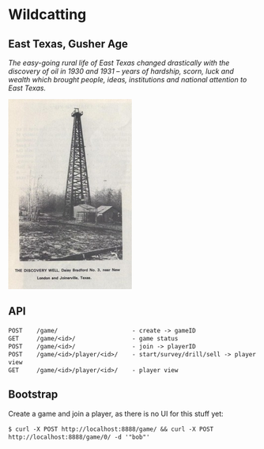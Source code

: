 # Wildcatting

## East Texas, Gusher Age

*The easy-going rural life of East Texas changed drastically with the
discovery of oil in 1930 and 1931 – years of hardship, scorn, luck and wealth which brought people, ideas, institutions and national attention to East Texas.*

![Gusher](wildcatting.jpg)

## API

    POST    /game/                     - create -> gameID
    GET     /game/<id>/                - game status
    POST    /game/<id>/                - join -> playerID
    POST    /game/<id>/player/<id>/    - start/survey/drill/sell -> player view
    GET     /game/<id>/player/<id>/    - player view

## Bootstrap

Create a game and join a player, as there is no UI for this stuff yet:

    $ curl -X POST http://localhost:8888/game/ && curl -X POST http://localhost:8888/game/0/ -d '"bob"'
